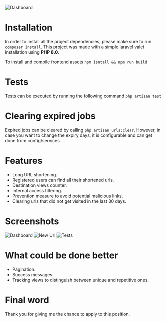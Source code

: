 ![Dashboard](https://snipboard.io/pSe0jI.jpg)

# Installation

In order to install all the project dependencies, please make sure to run `composer install`.
This project was made with a simple laravel valet installation using **PHP 8.0**.

To install and compile frontend assets `npm isntall && npm run build`

# Tests

Tests can be executed by running the following command `php artisan test`

# Clearing expired jobs

Expired jobs can be cleared by calling `php artisan urls:clear`. However, in case you want to change the expiry days, it is configurable and can get done from config/services.

# Features

- Long URL shortening.
- Registered users can find all their shortened urls.
- Destination views counter.
- Internal access filtering.
- Prevention measure to avoid potential malicious links.
- Clearing urls that did not get visited in the last 30 days.

# Screenshots

![Dashboard](https://snipboard.io/pSe0jI.jpg)
![New Url](https://snipboard.io/l9EV4b.jpg)
![Tests](https://snipboard.io/MyQx7m.jpg)

# What could be done better

- Pagination.
- Success messages.
- Tracking views to distinguish between unique and repetitive ones.

# Final word
Thank you for giving me the chance to apply to this position.
